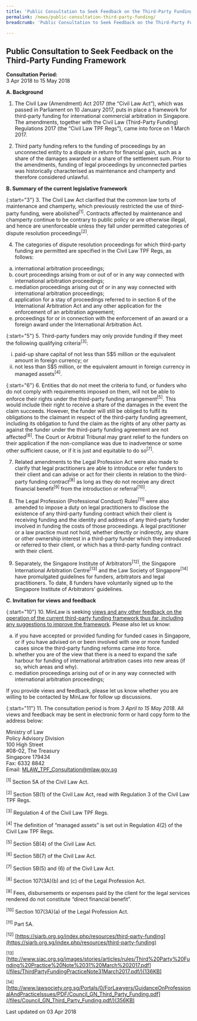 ```yaml
---
title: 'Public Consultation to Seek Feedback on the Third-Party Funding Framework'
permalink: /news/public-consultation-third-party-funding/
breadcrumb: 'Public Consultation to Seek Feedback on the Third-Party Funding Framework'

---
```



Public Consultation to Seek Feedback on the Third-Party Funding Framework
---

**Consultation Period:**  
3 Apr 2018 to 15 May 2018

**A. Background**

 1. The Civil Law (Amendment) Act 2017 (the “Civil Law Act”), which was passed in Parliament on 10 January 2017, puts in place a framework for third-party funding for international commercial arbitration in Singapore. The amendments, together with the Civil Law (Third-Party Funding) Regulations 2017 (the “Civil Law TPF Regs”), came into force on 1 March 2017.

 2. Third party funding refers to the funding of proceedings by an unconnected entity to a dispute in return for financial gain, such as a share of the damages awarded or a share of the settlement sum. Prior to the amendments, funding of legal proceedings by unconnected parties was historically characterised as maintenance and champerty and therefore considered unlawful.

**B. Summary of the current legislative framework**

{:start="3"}
 3. The Civil Law Act clarified that the common law torts of maintenance and champerty, which previously restricted the use of third-party funding, were abolished<sup>[1]</sup>. Contracts affected by maintenance and champerty continue to be contrary to public policy or are otherwise illegal, and hence are unenforceable unless they fall under permitted categories of dispute resolution proceedings<sup>[2]</sup>.

 4. The categories of dispute resolution proceedings for which third-party funding are permitted are specified in the Civil Law TPF Regs, as follows: 

<ol style="list-style-type: lower-alpha">
  <li>international arbitration proceedings;</li>
  <li>court proceedings arising from or out of or in any way connected with international arbitration proceedings;</li>
  <li>mediation proceedings arising out of or in any way connected with international arbitration proceedings;</li>
  <li>application for a stay of proceedings referred to in section 6 of the International Arbitration Act and any other application for the enforcement of an arbitration agreement;</li>
  <li>proceedings for or in connection with the enforcement of an award or a foreign award under the International Arbitration Act.</li>
</ol>

{:start="5"}
 5. Third-party funders may only provide funding if they meet the following qualifying criteria<sup>[3]</sup>:

<ol style="list-style-type: lower-roman">
  <li>paid-up share capital of not less than S$5 million or the equivalent amount in foreign currency; or</li>
  <li>not less than S$5 million, or the equivalent amount in foreign currency in managed assets<sup>[4]</sup>.</li>
</ol>

{:start="6"}
 6. Entities that do not meet the criteria to fund, or funders who do not comply with requirements imposed on them, will not be able to enforce their rights under the third-party funding arrangement<sup>[5]</sup>. This would include their right to receive a share of the damages in the event the claim succeeds.  However, the funder will still be obliged to fulfil its obligations to the claimant in respect of the third-party funding agreement, including its obligation to fund the claim as the rights of any other party as against the funder under the third-party funding agreement are not affected<sup>[6]</sup>. The Court or Arbitral Tribunal may grant relief to the funders on their application if the non-compliance was due to inadvertence or some other sufficient cause, or if it is just and equitable to do so<sup>[7]</sup>.

 7. Related amendments to the Legal Profession Act were also made to clarify that legal practitioners are able to introduce or refer funders to their client and can advise or act for their clients in relation to the third-party funding contract<sup>[8]</sup> as long as they do not receive any direct financial benefit<sup>[9]</sup> from the introduction or referral<sup>[10]</sup>.

 8. The Legal Profession (Professional Conduct) Rules<sup>[11]</sup> were also amended to impose a duty on legal practitioners to disclose the existence of any third-party funding contract which their client is receiving funding and the identity and address of any third-party funder involved in funding the costs of those proceedings. A legal practitioner or a law practice must not hold, whether directly or indirectly, any share or other ownership interest in a third-party funder which they introduced or referred to their client, or which has a third-party funding contract with their client.

 9. Separately, the Singapore Institute of Arbitrators<sup>[12]</sup>, the Singapore International Arbitration Centre<sup>[13]</sup> and the Law Society of Singapore<sup>[14]</sup> have promulgated guidelines for funders, arbitrators and legal practitioners. To date, 8 funders have voluntarily signed up to the Singapore Institute of Arbitrators’ guidelines.

**C. Invitation for views and feedback**

{:start="10"}
10. MinLaw is seeking <u>views and any other feedback on the operation of the current third-party funding framework thus far, including any suggestions to improve the framework</u>. Please also let us know:

<ol style="list-style-type: lower-alpha">
  <li>if you have accepted or provided funding for funded cases in Singapore, or if you have advised on or been involved with one or more funded cases since the third-party funding reforms came into force.</li>
  <li>whether you are of the view that there is a need to expand the safe harbour for funding of international arbitration cases into new areas (if so, which areas and why).</li>
  <li>mediation proceedings arising out of or in any way connected with international arbitration proceedings;</li>
</ol>

If you provide views and feedback, please let us know whether you are willing to be contacted by MinLaw for follow up discussions.

{:start="11"}
11. The consultation period is from <i>3 April to 15 May 2018</i>. All views and feedback may be sent in electronic form or hard copy form to the address below:

<p class="address-centered">
  Ministry of Law<br>
  Policy Advisory Division<br>
  100 High Street<br>
  #08-02, The Treasury<br>
  Singapore 179434<br>
  Fax: 6332 8842<br>
  Email: <a href="mailto:MLAW_TPF_Consultation@mlaw.gov.sg">MLAW_TPF_Consultation@mlaw.gov.sg</a>
</p>

<sup>[1]</sup>  Section 5A of the Civil Law Act.

<sup>[2]</sup>  Section 5B(1) of the Civil Law Act, read with Regulation 3 of the Civil Law TPF Regs.  

<sup>[3]</sup>  Regulation 4 of the Civil Law TPF Regs.

<sup>[4]</sup>  The definition of “managed assets” is set out in Regulation 4(2) of the Civil Law TPF Regs.

<sup>[5]</sup>  Section 5B(4) of the Civil Law Act.

<sup>[6]</sup>  Section 5B(7) of the Civil Law Act.

<sup>[7]</sup>  Section 5B(5) and (6) of the Civil Law Act.

<sup>[8]</sup>  Section 107(3A)(b) and (c) of the Legal Profession Act.

<sup>[9]</sup>  Fees, disbursements or expenses paid by the client for the legal services rendered do not constitute “direct financial benefit”.

<sup>[10]</sup>  Section 107(3A)(a) of the Legal Profession Act.  

<sup>[11]</sup>  Part 5A.

<sup>[12]</sup>  [https://siarb.org.sg/index.php/resources/third-party-funding](https://siarb.org.sg/index.php/resources/third-party-funding)

<sup>[13]</sup> [http://www.siac.org.sg/images/stories/articles/rules/Third%20Party%20Funding%20Practice%20Note%2031%20March%202017.pdf](/files/ThirdPartyFundingPracticeNote31March2017.pdf/)(136KB)

<sup>[14]</sup> [http://www.lawsociety.org.sg/Portals/0/ForLawyers/GuidanceOnProfessionalAndPracticeIssues/PDF/Council_GN_Third_Party_Funding.pdf](/files/Council_GN_Third_Party_Funding.pdf/)(356KB)

<p class="right-side-updated">Last updated on 03 Apr 2018</p>
